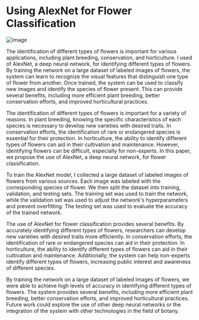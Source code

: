 # Using AlexNet for Flower Classification
![image](https://user-images.githubusercontent.com/122577469/231526108-094437fd-e2b8-424a-96a3-9bc59359ff93.png)

  The identification of different types of flowers is important for various applications, including plant breeding, conservation, and horticulture. I used of AlexNet, a deep neural network, for identifying different types of flowers. By training the network on a large dataset of labeled images of flowers, the system can learn to recognize the visual features that distinguish one type of flower from another. Once trained, the system can be used to classify new images and identify the species of flower present. This can provide several benefits, including more efficient plant breeding, better conservation efforts, and improved horticultural practices.

 The identification of different types of flowers is important for a variety of reasons. In plant breeding, knowing the specific characteristics of each species is necessary to develop new varieties with desired traits. In conservation efforts, the identification of rare or endangered species is essential for their protection. In horticulture, the ability to identify different types of flowers can aid in their cultivation and maintenance. However, identifying flowers can be difficult, especially for non-experts. In this paper, we propose the use of AlexNet, a deep neural network, for flower classification.

 To train the AlexNet model, I collected a large dataset of labeled images of flowers from various sources. Each image was labeled with the corresponding species of flower. We then split the dataset into training, validation, and testing sets. The training set was used to train the network, while the validation set was used to adjust the network's hyperparameters and prevent overfitting. The testing set was used to evaluate the accuracy of the trained network.

 The use of AlexNet for flower classification provides several benefits. By accurately identifying different types of flowers, researchers can develop new varieties with desired traits more efficiently. In conservation efforts, the identification of rare or endangered species can aid in their protection. In horticulture, the ability to identify different types of flowers can aid in their cultivation and maintenance. Additionally, the system can help non-experts identify different types of flowers, increasing public interest and awareness of different species.

   By training the network on a large dataset of labeled images of flowers, we were able to achieve high levels of accuracy in identifying different types of flowers. The system provides several benefits, including more efficient plant breeding, better conservation efforts, and improved horticultural practices. Future work could explore the use of other deep neural networks or the integration of the system with other technologies in the field of botany.
